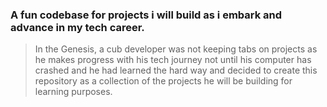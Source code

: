 ### A fun codebase for projects i will build as i embark and advance in my tech career.

> In the Genesis, a cub developer was not keeping tabs on projects as he makes progress with his tech journey not until his computer has crashed and he had learned the hard way and decided to create this repository as a collection of the projects he will be building for learning purposes.
